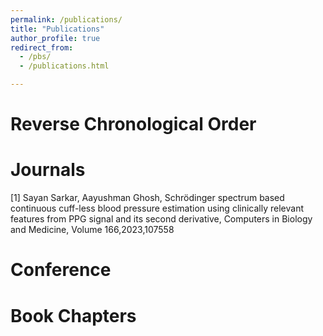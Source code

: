 ```yaml
---
permalink: /publications/
title: "Publications"
author_profile: true
redirect_from: 
  - /pbs/
  - /publications.html

---
```

# Reverse Chronological Order 

# Journals 

[1] Sayan Sarkar, Aayushman Ghosh, Schrödinger spectrum based continuous cuff-less blood pressure estimation using clinically relevant features from PPG signal and its second derivative, Computers in Biology and Medicine, Volume 166,2023,107558

# Conference

# Book Chapters


